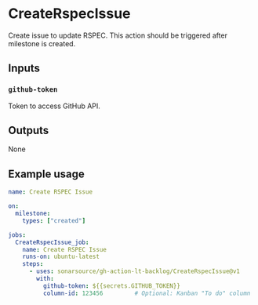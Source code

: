 # CreateRspecIssue

Create issue to update RSPEC. This action should be triggered after milestone is created.

## Inputs

### `github-token`

Token to access GitHub API.

## Outputs

None

## Example usage

```yaml
name: Create RSPEC Issue

on:
  milestone:
    types: ["created"]

jobs:
  CreateRspecIssue_job:
    name: Create RSPEC Issue
    runs-on: ubuntu-latest
    steps:
      - uses: sonarsource/gh-action-lt-backlog/CreateRspecIssue@v1
        with:
          github-token: ${{secrets.GITHUB_TOKEN}}
          column-id: 123456         # Optional: Kanban "To do" column
```
